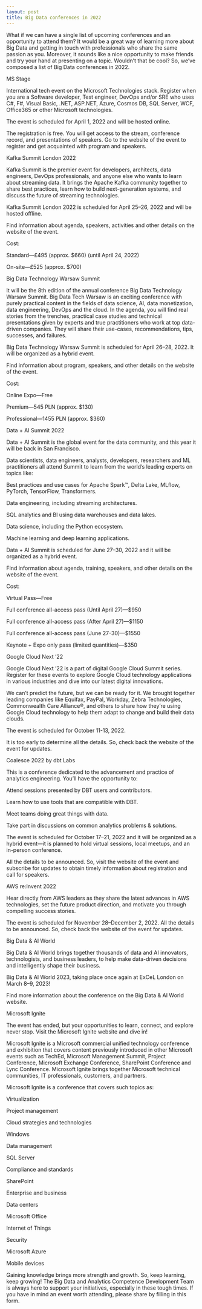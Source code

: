 ```yaml
---
layout: post
title: Big Data conferences in 2022
---
```


What if we can have a single list of upcoming conferences and an opportunity to attend them? It would be a great way of learning more about Big Data and getting in touch with professionals who share the same passion as you. Moreover, it sounds like a nice opportunity to make friends and try your hand at presenting on a topic. Wouldn’t that be cool? So, we’ve composed a list of Big Data conferences in 2022.



MS Stage

International tech event on the Microsoft Technologies stack. Register when you are a Software developer, Test engineer, DevOps and/or SRE who uses C#, F#, Visual Basic, .NET, ASP.NET, Azure, Cosmos DB, SQL Server, WCF, Office365 or other Microsoft technologies.

The event is scheduled for April 1, 2022 and will be hosted online.

The registration is free. You will get access to the stream, conference record, and presentations of speakers. Go to the website of the event to register and get acquainted with program and speakers.



Kafka Summit London 2022

Kafka Summit is the premier event for developers, architects, data engineers, DevOps professionals, and anyone else who wants to learn about streaming data. It brings the Apache Kafka community together to share best practices, learn how to build next-generation systems, and discuss the future of streaming technologies.

Kafka Summit London 2022 is scheduled for April 25–26, 2022 and will be hosted offline.

Find information about agenda, speakers, activities and other details on the website of the event.

Cost:

Standard—£495 (approx. $660) (until April 24, 2022)

On-site—£525 (approx. $700)



Big Data Technology Warsaw Summit

It will be the 8th edition of the annual conference Big Data Technology Warsaw Summit. Big Data Tech Warsaw is an exciting conference with purely practical content in the fields of data science, AI, data monetization, data engineering, DevOps and the cloud. In the agenda, you will find real stories from the trenches, practical case studies and technical presentations given by experts and true practitioners who work at top data-driven companies. They will share their use-cases, recommendations, tips, successes, and failures.

Big Data Technology Warsaw Summit is scheduled for April 26–28, 2022. It will be organized as a hybrid event.

Find information about program, speakers, and other details on the website of the event.

Cost:

Online Expo—Free

Premium—545 PLN (approx. $130)

Professional—1455 PLN (approx. $360)



Data + AI Summit 2022

Data + AI Summit is the global event for the data community, and this year it will be back in San Francisco.

Data scientists, data engineers, analysts, developers, researchers and ML practitioners all attend Summit to learn from the world’s leading experts on topics like:

Best practices and use cases for Apache Spark™, Delta Lake, MLflow, PyTorch, TensorFlow, Transformers.

Data engineering, including streaming architectures.

SQL analytics and BI using data warehouses and data lakes.

Data science, including the Python ecosystem.

Machine learning and deep learning applications.

Data + AI Summit is scheduled for June 27–30, 2022 and it will be organized as a hybrid event.

Find information about agenda, training, speakers, and other details on the website of the event.

Cost:

Virtual Pass—Free

Full conference all-access pass (Until April 27)—$950

Full conference all-access pass (After April 27)—$1150

Full conference all-access pass (June 27-30)—$1550

Keynote + Expo only pass (limited quantities)—$350



Google Cloud Next ’22

Google Cloud Next ’22 is a part of digital Google Cloud Summit series. Register for these events to explore Google Cloud technology applications in various industries and dive into our latest digital innovations.

We can’t predict the future, but we can be ready for it. We brought together leading companies like Equifax, PayPal, Workday, Zebra Technologies, Commonwealth Care Alliance®, and others to share how they’re using Google Cloud technology to help them adapt to change and build their data clouds.

The event is scheduled for October 11-13, 2022.

It is too early to determine all the details. So, check back the website of the event for updates.



Coalesce 2022 by dbt Labs

This is a conference dedicated to the advancement and practice of analytics engineering. You’ll have the opportunity to:  

Attend sessions presented by DBT users and contributors.

Learn how to use tools that are compatible with DBT.

Meet teams doing great things with data.

Take part in discussions on common analytics problems & solutions.

The event is scheduled for October 17–21, 2022 and it will be organized as a hybrid event—it is planned to hold virtual sessions, local meetups, and an in-person conference.

All the details to be announced. So, visit the website of the event and subscribe for updates to obtain timely information about registration and call for speakers.



AWS re:Invent 2022

Hear directly from AWS leaders as they share the latest advances in AWS technologies, set the future product direction, and motivate you through compelling success stories.

The event is scheduled for November 28–December 2, 2022. All the details to be announced. So, check back the website of the event for updates.



Big Data & AI World

Big Data & AI World brings together thousands of data and AI innovators, technologists, and business leaders, to help make data-driven decisions and intelligently shape their business.

Big Data & AI World 2023, taking place once again at ExCeL London on March 8–9, 2023!

Find more information about the conference on the Big Data & AI World website.





Microsoft Ignite

The event has ended, but your opportunities to learn, connect, and explore never stop. Visit the Microsoft Ignite website and dive in!

Microsoft Ignite is a Microsoft commercial unified technology conference and exhibition that covers content previously introduced in other Microsoft events such as TechEd, Microsoft Management Summit, Project Conference, Microsoft Exchange Conference, SharePoint Conference and Lync Conference. Microsoft Ignite brings together Microsoft technical communities, IT professionals, customers, and partners.

Microsoft Ignite is a conference that covers such topics as:

Virtualization

Project management

Cloud strategies and technologies

Windows

Data management

SQL Server

Compliance and standards

SharePoint

Enterprise and business

Data centers

Microsoft Office

Internet of Things

Security

Microsoft Azure

Mobile devices

Gaining knowledge brings more strength and growth. So, keep learning, keep growing! The Big Data and Analytics Competence Development Team is always here to support your initiatives, especially in these tough times. If you have in mind an event worth attending, please share by filling in this form.
